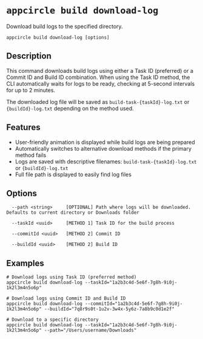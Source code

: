 # `appcircle build download-log`

Download build logs to the specified directory.

```plaintext
appcircle build download-log [options]
```

## Description

This command downloads build logs using either a Task ID (preferred) or a Commit ID and Build ID combination. When using the Task ID method, the CLI automatically waits for logs to be ready, checking at 5-second intervals for up to 2 minutes.

The downloaded log file will be saved as `build-task-{taskId}-log.txt` or `{buildId}-log.txt` depending on the method used.

## Features

- User-friendly animation is displayed while build logs are being prepared
- Automatically switches to alternative download methods if the primary method fails
- Logs are saved with descriptive filenames: `build-task-{taskId}-log.txt` or `{buildId}-log.txt`
- Full file path is displayed to easily find log files

## Options

```plaintext
  --path <string>     [OPTIONAL] Path where logs will be downloaded. Defaults to current directory or Downloads folder

  --taskId <uuid>     [METHOD 1] Task ID for the build process

  --commitId <uuid>   [METHOD 2] Commit ID

  --buildId <uuid>    [METHOD 2] Build ID
```

## Examples

```plaintext
# Download logs using Task ID (preferred method)
appcircle build download-log --taskId="1a2b3c4d-5e6f-7g8h-9i0j-1k2l3m4n5o6p"

# Download logs using Commit ID and Build ID
appcircle build download-log --commitId="1a2b3c4d-5e6f-7g8h-9i0j-1k2l3m4n5o6p" --buildId="7q8r9s0t-1u2v-3w4x-5y6z-7a8b9c0d1e2f"

# Download to a specific directory
appcircle build download-log --taskId="1a2b3c4d-5e6f-7g8h-9i0j-1k2l3m4n5o6p" --path="/Users/username/Downloads"
``` 